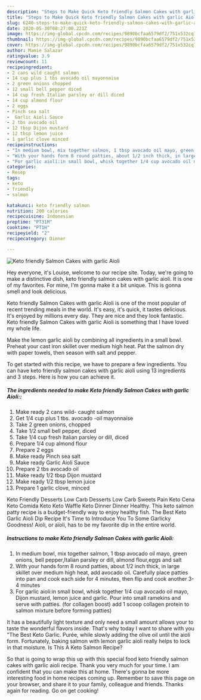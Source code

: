 ```yaml
---
description: "Steps to Make Quick Keto friendly Salmon Cakes with garlic Aioli"
title: "Steps to Make Quick Keto friendly Salmon Cakes with garlic Aioli"
slug: 6240-steps-to-make-quick-keto-friendly-salmon-cakes-with-garlic-aioli
date: 2020-05-30T08:27:00.221Z
image: https://img-global.cpcdn.com/recipes/9890bcfaa6579df2/751x532cq70/keto-friendly-salmon-cakes-with-garlic-aioli-recipe-main-photo.jpg
thumbnail: https://img-global.cpcdn.com/recipes/9890bcfaa6579df2/751x532cq70/keto-friendly-salmon-cakes-with-garlic-aioli-recipe-main-photo.jpg
cover: https://img-global.cpcdn.com/recipes/9890bcfaa6579df2/751x532cq70/keto-friendly-salmon-cakes-with-garlic-aioli-recipe-main-photo.jpg
author: Mamie Salazar
ratingvalue: 3.9
reviewcount: 11
recipeingredient:
- 2 cans wild caught salmon
- 14 cup plus 1 tbs avocado oil mayonnaise
- 2 green onions chopped
- 12 small bell pepper diced
- 14 cup fresh Italian parsley or dill diced
- 14 cup almond flour
- 2 eggs
- Pinch sea salt
-  Garlic Aioli Sauce
- 2 tbs avocado oil
- 12 tbsp Dijon mustard
- 12 tbsp lemon juice
- 1 garlic clove minced
recipeinstructions:
- "In medium bowl, mix together salmon, 1 tbsp avocado oil mayo, green onions, bell pepper,Italian parsley or dill, almond flour,eggs and salt"
- "With your hands form 8 round patties, about 1/2 inch thick, in large skillet over medium high heat, add avocado oil. Carefully place patties into pan and cook each side for 4 minutes, then flip and cook another 3-4 minutes"
- "For garlic aioli:in small bowl, whisk together 1/4 cup avocado oil mayo, Dijon mustard, lemon juice and garlic. Pour into small ramekins and serve with patties. (for collagen boost) add 1 scoop collagen protein to salmon mixture before forming patties)"
categories:
- Resep
tags:
- keto
- friendly
- salmon

katakunci: keto friendly salmon
nutrition: 200 calories
recipecuisine: Indonesian
preptime: "PT31M"
cooktime: "PT1H"
recipeyield: "2"
recipecategory: Dinner

---
```



![Keto friendly Salmon Cakes with garlic Aioli](https://img-global.cpcdn.com/recipes/9890bcfaa6579df2/751x532cq70/keto-friendly-salmon-cakes-with-garlic-aioli-recipe-main-photo.jpg)

Hey everyone, it's Louise, welcome to our recipe site. Today, we're going to make a distinctive dish, keto friendly salmon cakes with garlic aioli. It is one of my favorites. For mine, I'm gonna make it a bit unique. This is gonna smell and look delicious.

Keto friendly Salmon Cakes with garlic Aioli is one of the most popular of recent trending meals in the world. It's easy, it's quick, it tastes delicious. It's enjoyed by millions every day. They are nice and they look fantastic. Keto friendly Salmon Cakes with garlic Aioli is something that I have loved my whole life.

Make the lemon garlic aioli by combining all ingredients in a small bowl. Preheat your cast iron skillet over medium high heat. Pat the salmon dry with paper towels, then season with salt and pepper.


To get started with this recipe, we have to prepare a few ingredients. You can have keto friendly salmon cakes with garlic aioli using 13 ingredients and 3 steps. Here is how you can achieve it.

##### The ingredients needed to make Keto friendly Salmon Cakes with garlic Aioli::

1. Make ready 2 cans wild- caught salmon
1. Get 1/4 cup plus 1 tbs. avocado -oil mayonnaise
1. Take 2 green onions, chopped
1. Take 1/2 small bell pepper, diced
1. Take 1/4 cup fresh Italian parsley or dill, diced
1. Prepare 1/4 cup almond flour
1. Prepare 2 eggs
1. Make ready Pinch sea salt
1. Make ready  Garlic Aioli Sauce
1. Prepare 2 tbs avocado oil
1. Make ready 1/2 tbsp Dijon mustard
1. Make ready 1/2 tbsp lemon juice
1. Prepare 1 garlic clove, minced


Keto Friendly Desserts Low Carb Desserts Low Carb Sweets Pain Keto Cena Keto Comida Keto Keto Waffle Keto Dinner Dinner Healthy. This keto salmon patty recipe is a budget-friendly way to enjoy healthy fish. The Best Keto Garlic Aioli Dip Recipe It&#39;s Time to Introduce You To Some Garlicky Goodness! Aioli, or aïoli, has to be my favorite dip in the entire world. 

##### Instructions to make Keto friendly Salmon Cakes with garlic Aioli:

1. In medium bowl, mix together salmon, 1 tbsp avocado oil mayo, green onions, bell pepper,Italian parsley or dill, almond flour,eggs and salt
1. With your hands form 8 round patties, about 1/2 inch thick, in large skillet over medium high heat, add avocado oil. Carefully place patties into pan and cook each side for 4 minutes, then flip and cook another 3-4 minutes
1. For garlic aioli:in small bowl, whisk together 1/4 cup avocado oil mayo, Dijon mustard, lemon juice and garlic. Pour into small ramekins and serve with patties. (for collagen boost) add 1 scoop collagen protein to salmon mixture before forming patties)


It has a beautifully light texture and only need a small amount allows your to taste the wonderful flavors inside. That&#39;s why today I want to share with you &#34;The Best Keto Garlic. Purée, while slowly adding the olive oil until the aioli form. Fortunately, baking salmon with lemon garlic aioli really helps to lock in that moisture. Is This A Keto Salmon Recipe? 

So that is going to wrap this up with this special food keto friendly salmon cakes with garlic aioli recipe. Thank you very much for your time. I am confident that you can make this at home. There's gonna be more interesting food in home recipes coming up. Remember to save this page on your browser, and share it to your family, colleague and friends. Thanks again for reading. Go on get cooking!

